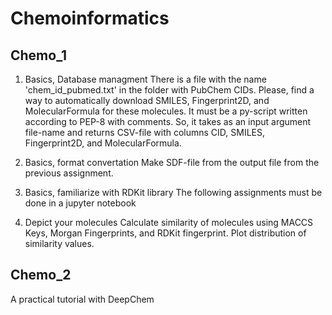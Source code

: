 # Chemoinformatics
## Chemo_1
1. Basics, Database managment
There is a file with the name 'chem_id_pubmed.txt' in the folder with PubChem CIDs. Please, find a way to automatically download SMILES, Fingerprint2D, and MolecularFormula for these molecules. It must be a py-script written according to PEP-8 with comments. So, it takes as an input argument file-name and returns CSV-file with columns CID, SMILES, Fingerprint2D, and MolecularFormula.

2. Basics, format convertation
Make SDF-file from the output file from the previous assignment.

3. Basics, familiarize with RDKit library
The following assignments must be done in a jupyter notebook

4. Depict your molecules
Calculate similarity of molecules using MACCS Keys, Morgan Fingerprints, and RDKit fingerprint. Plot distribution of similarity values.

## Chemo_2

A practical tutorial with DeepChem

